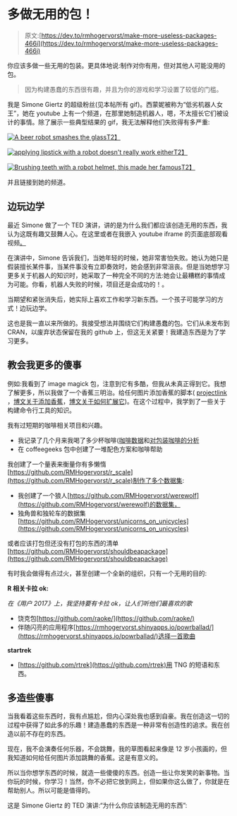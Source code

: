 # 多做无用的包！

> 原文:[https://dev.to/rmhogervorst/make-more-useless-packages-466i](https://dev.to/rmhogervorst/make-more-useless-packages-466i)

你应该多做一些无用的包装。更具体地说:制作对你有用，但对其他人可能没用的包。

> 因为构建愚蠢的东西很有趣，并且为你的游戏和学习设置了较低的门槛。

我是 Simone Giertz 的超级粉丝(见本帖所有 gif)。西蒙妮被称为“低劣机器人女王”，她在 youtube 上有一个频道，在那里她制造机器人，嗯，不太擅长它们被设计的事情。除了展示一些典型结果的 gif，我无法解释他们失败得有多严重:

[![A beer robot smashes the glass](../Images/0e4c3155d2bba0b0e655af1f2fdb54e5.png)T2】](https://i.giphy.com/media/czGJukzhQ2nK0Vr5za/giphy.gif)

[![applying lipstick with a robot doesn't really work either](../Images/66761dd3a918e979848f4c6e86730ca1.png)T2】](https://i.giphy.com/media/jdQ9XgfPTuuYw/giphy.gif)

[![Brushing teeth with a robot helmet, this made her famous](../Images/b4fd749e9846e5c836ebf4ccd7738ae7.png)T2】](https://i.giphy.com/media/jfPNVRzaSgms0/giphy.gif)

并且链接到她的频道。

## 边玩边学

最近 Simone 做了一个 TED 演讲，讲的是为什么我们都应该创造无用的东西，我认为这既有趣又鼓舞人心。在这里或者在我嵌入 youtube iframe 的页面底部观看视频[。](https://www.youtube.com/watch?v=c0bsKc4tiuY)

在演讲中，Simone 告诉我们，当她年轻的时候，她非常害怕失败。她认为她只是假装擅长某件事，当某件事没有立即奏效时，她会感到非常沮丧。但是当她想学习更多关于机器人的知识时，她采取了一种完全不同的方法:她会让最糟糕的事情成为可能。你看，机器人失败的时候，项目还是会成功的！。

当期望和紧张消失后，她实际上喜欢工作和学习新东西。一个孩子可能学习的方式！边玩边学。

这也是我一直以来所做的。我接受想法并围绕它们构建愚蠢的包。它们从未发布到 CRAN，以废弃状态保留在我的 github 上，但这无关紧要！我建造东西是为了学习更多。

## 教会我更多的傻事

例如:我看到了 image magick 包，注意到它有多酷，但我从未真正得到它。我想了解更多，所以我做了一个香蕉三明治。给任何图片添加香蕉的脚本( [projectlink](https://github.com/RMHogervorst/bananafy) ，[博文关于添加香蕉](http://rmhogervorst.nl/cleancode/blog/2017/11/28/content/post/2017-11-28-building-the-oomsifier/)，[博文关于如何扩展它](http://rmhogervorst.nl/cleancode/blog/2017/12/29/content/post/2017-12-29-extending-the-oomsifyer-cmdline/))。在这个过程中，我学到了一些关于构建命令行工具的知识。

我有过短期的咖啡相关项目和兴趣。

*   我记录了几个月来我喝了多少杯咖啡([咖啡数据](https://github.com/RMHogervorst/koffie)和[对包装咖啡的分析](https://github.com/RMHogervorst/coffeedata)
*   在 coffeegeeks 包中创建了一堆配色方案和咖啡帮助

我创建了一个量表来衡量你有多懒惰[https://github.com/RMHogervorst/r_scale](https://github.com/RMHogervorst/r_scale)制作了多个数据集:

*   我创建了一个狼人[https://github.com/RMHogervorst/werewolf](https://github.com/RMHogervorst/werewolf)的数据集，
*   独角兽和独轮车的数据集[https://github.com/RMHogervorst/unicorns_on_unicycles](https://github.com/RMHogervorst/unicorns_on_unicycles)

或者应该打包但还没有打包的东西的清单[https://github.com/RMHogervorst/shouldbeapackage](https://github.com/RMHogervorst/shouldbeapackage)

有时我会做得有点过火，甚至创建一个全新的组织，只有一个无用的目的:

**R 相关卡拉 ok:**

*在《用户 2017》上，我坚持要有卡拉 ok，让人们听他们最喜欢的歌*

*   饶克包[https://github.com/raoke/](https://github.com/raoke/)
*   伴随闪亮的应用程序[https://rmhogervorst.shinyapps.io/powrballad/](https://rmhogervorst.shinyapps.io/powrballad/)选择一首歌曲

**startrek**

*   [https://github.com/rtrek](https://github.com/rtrek)用 TNG 的短语和东西。

## 多造些傻事

当我看着这些东西时，我有点尴尬，但内心深处我也感到自豪。我在创造这一切的过程中获得了如此多的乐趣！建造愚蠢的东西是一种非常有创造性的追求。我在创造以前不存在的东西。

现在，我不会演奏任何乐器，不会跳舞，我的草图看起来像是 12 岁小孩画的，但我知道如何给任何图片添加跳舞的香蕉。这是有意义的。

所以当你想学东西的时候，就造一些傻傻的东西。创造一些让你发笑的新事物。当你玩的时候，你学习！当然，你不必把它放到网上，但如果你这么做了，你就是在帮助别人。所以可能是值得的。

这是 Simone Giertz 的 TED 演讲:“为什么你应该制造无用的东西”: